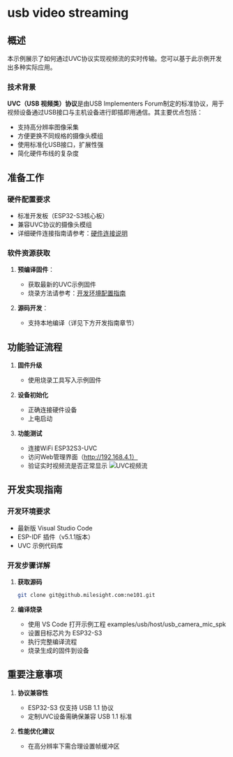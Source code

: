# usb video streaming

## 概述

本示例展示了如何通过UVC协议实现视频流的实时传输。您可以基于此示例开发出多种实际应用。

### 技术背景

**UVC（USB 视频类）协议**是由USB Implementers Forum制定的标准协议，用于视频设备通过USB接口与主机设备进行即插即用通信。其主要优点包括：

- 支持高分辨率图像采集
- 方便更换不同规格的摄像头模组
- 使用标准化USB接口，扩展性强
- 简化硬件布线的复杂度

## 准备工作

### 硬件配置要求

- 标准开发板（ESP32-S3核心板）
- 兼容UVC协议的摄像头模组
- 详细硬件连接指南请参考：[硬件连接说明](.././Hardware%20Guide/Hardware%20Connection)

### 软件资源获取

1. **预编译固件**：
   
   - 获取最新的UVC示例固件
   - 烧录方法请参考：[开发环境配置指南](./../Software%20Guide/Development%20Environment%20Setup)

2. **源码开发**：
   
   - 支持本地编译（详见下方开发指南章节）

## 功能验证流程

1. **固件升级**
   
   - 使用烧录工具写入示例固件

2. **设备初始化**
   
   - 正确连接硬件设备
   - 上电启动

3. **功能测试**
   
   - 连接WiFi ESP32S3-UVC
   - 访问Web管理界面（http://192.168.4.1）
   - 验证实时视频流是否正常显示
     ![UVC视频流](/img/NE101_example_uvc1.png)

## 开发实现指南

### 开发环境要求

- 最新版 Visual Studio Code
- ESP-IDF 插件（v5.1.1版本）
- UVC 示例代码库

### 开发步骤详解

1. **获取源码**
   
   ```bash
   git clone git@github.milesight.com:ne101.git
   ```

2. **编译烧录**
   
   - 使用 VS Code 打开示例工程 examples/usb/host/usb_camera_mic_spk
   - 设置目标芯片为 ESP32-S3
   - 执行完整编译流程
   - 烧录生成的固件到设备

## 重要注意事项

1. **协议兼容性**
   
   - ESP32-S3 仅支持 USB 1.1 协议
   - 定制UVC设备需确保兼容 USB 1.1 标准

2. **性能优化建议**
   
   - 在高分辨率下需合理设置帧缓冲区